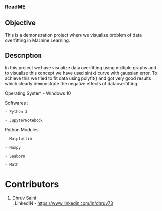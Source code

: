 ### ReadME

## Objective
This is a demonstration project where we visualize problem of data overfitting in Machine Learning.

## Description 
In this project we have visualize data overfitting using multiple graphs and to visualize this concept we have used sin(x) curve with gaussian error.
To achieve this we tried to fit data using polyfit() and got very good results which clearly demonstrate the negative effects of dataoverfitting.

Operating System - Windows 10

Softwares : 
	
	- Python 3
	
	- JupyterNotebook

Python Modules : 
	
	- Matplotlib
	
	- Numpy	
	
	- Seaborn
	
	- Math
	
	
# Contributors
1. Dhruv Saini  
     . LinkedIN - https://www.linkedin.com/in/dhruv73

